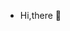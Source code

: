 -  Hi,there 👋

<!---
JeelPatel07/JeelPatel07 is a ✨ special ✨ repository because its `README.md` (this file) appears on your GitHub profile.
You can click the Preview link to take a look at your changes.
--->

